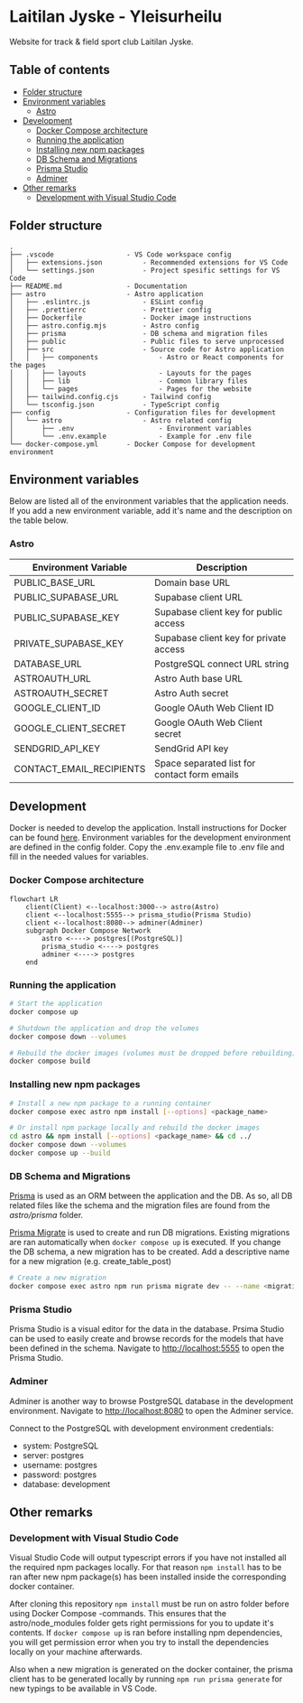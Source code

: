 # Laitilan Jyske - Yleisurheilu

Website for track & field sport club Laitilan Jyske.

## Table of contents

- [Folder structure](#folder-structure)
- [Environment variables](#environment-variables)
  - [Astro](#astro)
- [Development](#development)
  - [Docker Compose architecture](#docker-compose-architecture)
  - [Running the application](#running-the-application)
  - [Installing new npm packages](#installing-new-npm-packages)
  - [DB Schema and Migrations](#db-schema-and-migrations)
  - [Prisma Studio](#prisma-studio)
  - [Adminer](#adminer)
- [Other remarks](#other-remarks)
  - [Development with Visual Studio Code](#development-with-visual-studio-code)

## Folder structure

```
.
├── .vscode                  - VS Code workspace config
│   ├── extensions.json          - Recommended extensions for VS Code
│   └── settings.json            - Project spesific settings for VS Code
├── README.md                - Documentation
├── astro                    - Astro application
│   ├── .eslintrc.js             - ESLint config
│   ├── .prettierrc              - Prettier config
│   ├── Dockerfile               - Docker image instructions
│   ├── astro.config.mjs         - Astro config
│   ├── prisma                   - DB schema and migration files
│   ├── public                   - Public files to serve unprocessed
│   ├── src                      - Source code for Astro application
│   │   ├── components               - Astro or React components for the pages
│   │   ├── layouts                  - Layouts for the pages
│   │   ├── lib                      - Common library files
│   │   └── pages                    - Pages for the website
│   ├── tailwind.config.cjs      - Tailwind config
│   └── tsconfig.json            - TypeScript config
├── config                   - Configuration files for development
│   └── astro                    - Astro related config
│       ├── .env                     - Environment variables
│       └── .env.example             - Example for .env file
└── docker-compose.yml       - Docker Compose for development environment
```

## Environment variables

Below are listed all of the environment variables that the application needs. If you add a new environment variable, add it's name and the description on the table below.

### Astro

| Environment Variable     | Description                                  |
| ------------------------ | -------------------------------------------- |
| PUBLIC_BASE_URL          | Domain base URL                              |
| PUBLIC_SUPABASE_URL      | Supabase client URL                          |
| PUBLIC_SUPABASE_KEY      | Supabase client key for public access        |
| PRIVATE_SUPABASE_KEY     | Supabase client key for private access       |
| DATABASE_URL             | PostgreSQL connect URL string                |
| ASTROAUTH_URL            | Astro Auth base URL                          |
| ASTROAUTH_SECRET         | Astro Auth secret                            |
| GOOGLE_CLIENT_ID         | Google OAuth Web Client ID                   |
| GOOGLE_CLIENT_SECRET     | Google OAuth Web Client secret               |
| SENDGRID_API_KEY         | SendGrid API key                             |
| CONTACT_EMAIL_RECIPIENTS | Space separated list for contact form emails |

## Development

Docker is needed to develop the application. Install instructions for Docker can be found [here](https://docs.docker.com/get-docker/). Environment variables for the development environment are defined in the config folder. Copy the .env.example file to .env file and fill in the needed values for variables.

### Docker Compose architecture

```mermaid
flowchart LR
    client(Client) <--localhost:3000--> astro(Astro)
    client <--localhost:5555--> prisma_studio(Prisma Studio)
    client <--localhost:8080--> adminer(Adminer)
    subgraph Docker Compose Network
        astro <----> postgres[(PostgreSQL)]
        prisma_studio <----> postgres
        adminer <----> postgres
    end
```

### Running the application

```sh
# Start the application
docker compose up

# Shutdown the application and drop the volumes
docker compose down --volumes

# Rebuild the docker images (volumes must be dropped before rebuilding)
docker compose build
```

### Installing new npm packages

```sh
# Install a new npm package to a running container
docker compose exec astro npm install [--options] <package_name>

# Or install npm package locally and rebuild the docker images
cd astro && npm install [--options] <package_name> && cd ../
docker compose down --volumes
docker compose up --build
```

### DB Schema and Migrations

[Prisma](https://www.prisma.io/) is used as an ORM between the application and the DB. As so, all DB related files like the schema and the migration files are found from the _astro/prisma_ folder.

[Prisma Migrate](https://www.prisma.io/docs/concepts/components/prisma-migrate) is used to create and run DB migrations. Existing migrations are ran automatically when `docker compose up` is executed. If you change the DB schema, a new migration has to be created. Add a descriptive name for a new migration (e.g. create_table_post)

```sh
# Create a new migration
docker compose exec astro npm run prisma migrate dev -- --name <migration_name>
```

### Prisma Studio

Prisma Studio is a visual editor for the data in the database. Prsima Studio can be used to easily create and browse records for the models that have been defined in the schema. Navigate to [http://localhost:5555](http://localhost:5555) to open the Prisma Studio.

### Adminer

Adminer is another way to browse PostgreSQL database in the development environment. Navigate to [http://localhost:8080](http://localhost:8080) to open the Adminer service.

Connect to the PostgreSQL with development environment credentials:

- system: PostgreSQL
- server: postgres
- username: postgres
- password: postgres
- database: development

## Other remarks

### Development with Visual Studio Code

Visual Studio Code will output typescript errors if you have not installed all the required npm packages locally. For that reason `npm install` has to be ran after new npm package(s) has been installed inside the corresponding docker container.

After cloning this repository `npm install` must be run on astro folder before using Docker Compose -commands. This ensures that the astro/node_modules folder gets right permissions for you to update it's contents. If `docker compose up` is ran before installing npm dependencies, you will get permission error when you try to install the dependencies locally on your machine afterwards.

Also when a new migration is generated on the docker container, the prisma client has to be generated locally by running `npm run prisma generate` for new typings to be available in VS Code.
